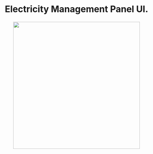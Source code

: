 <br clear="both">

<h1 align="center">Electricity Management Panel UI.</h1>

###

<div align="center">
  <img height="400" src="https://static.vecteezy.com/system/resources/thumbnails/018/722/309/small_2x/lightening-thunder-electric-sign-on-transparent-background-free-png.png"  />
</div>

###